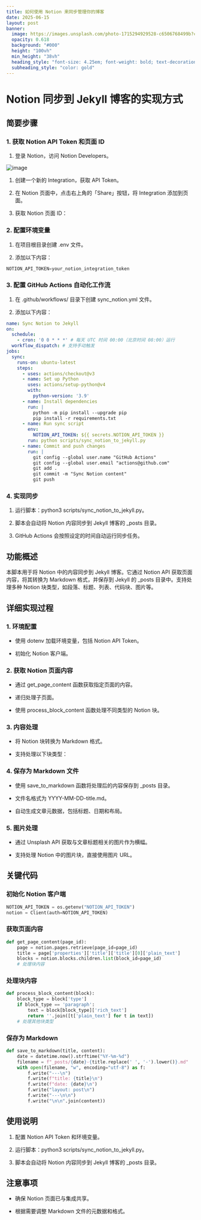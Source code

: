```yaml
---
title: 如何使用 Notion 来同步管理你的博客
date: 2025-06-15
layout: post
banner:
  image: https://images.unsplash.com/photo-1715294929528-c6506768499b?crop=entropy&cs=tinysrgb&fit=max&fm=jpg&ixid=M3w2OTIwMzJ8MHwxfHJhbmRvbXx8fHx8fHx8fDE3NDk5Njg5ODN8&ixlib=rb-4.1.0&q=80&w=1080
  opacity: 0.618
  background: "#000"
  height: "100vh"
  min_height: "38vh"
  heading_style: "font-size: 4.25em; font-weight: bold; text-decoration: underline"
  subheading_style: "color: gold"
---
```


# Notion 同步到 Jekyll 博客的实现方式

## 简要步骤

### 1. 获取 Notion API Token 和页面 ID

1. 登录 Notion，访问 Notion Developers。

![image](https://prod-files-secure.s3.us-west-2.amazonaws.com/a7a0cc5a-89b9-4cda-8686-1fba0ca52f40/d19c1afe-dea5-4312-9333-786b0ba83054/image.png?X-Amz-Algorithm=AWS4-HMAC-SHA256&X-Amz-Content-Sha256=UNSIGNED-PAYLOAD&X-Amz-Credential=ASIAZI2LB4666YGGTQ57%2F20250615%2Fus-west-2%2Fs3%2Faws4_request&X-Amz-Date=20250615T062943Z&X-Amz-Expires=3600&X-Amz-Security-Token=IQoJb3JpZ2luX2VjEFUaCXVzLXdlc3QtMiJIMEYCIQCq7wy%2F7pXvhnAWX%2B4J2F7wFyfMsjG8SGO4lxAV79L2ZwIhAN0S1tYTx3Jgbj8wVSJDiqmmPyDVrIgBDAw5RbQ%2B9P4GKv8DCD4QABoMNjM3NDIzMTgzODA1Igw38VPF53e8Z2wLtJUq3ANcynQDoZWOSiNVxEpYZTTD4TbVyga7Xa3aH72MfgZ86MUECey6w%2BUHPbjCdRYKU9RUhmfkQfM60OCw02gaaVUTtN0czII3O9pz%2FgQVr%2FeL4u4bQ6YJyFSa%2Fr5QiOPBeIVQrpO4slpg%2FTfdT%2BPE0tP1K6kC3GYgW07s3hZf40MVFQUlsNYyYPuiZwI6tFhahEr86FoRbbz49S%2FDD1hWMK3%2FwuYNnFRpwDVqx8O1eVGmChl39yo%2ByHYr%2FpfIrsIfAoVbtl%2F3MKrIpnHpcH1pmq5OicLW81%2BsMwZ266jRajZNyVrmLIrctce6QpKAkclarwQdIT6m6uPF%2BIWMGhRKpHKR1dcnhp79qfbo%2BeUwVqX%2FLa2QfaF8BLM%2BI62tlUVqEcsdKKk1r5fmMu7bnjmz2kf1T7fS8TlHsTOibNVnphKrBolLoZzf3tSfjqh152UKC%2BfiJyjqTFyj4zoA9RK0kNofhvCLsQpM6ctzJboz1jsnxFXbSJoK3Fx32X68n%2BnQdg6RKGbBTYdDic4FWdSD4f0rsJASz4Ho5BL3lOc3aFW1AjDIIn42xIil5HSNLmfrgbhXBX2A8aiTycLrmxGTtW11HloN0eL8V3zi0Vsy3rbO7l4CV8VXOrQohDpy4jCfrLnCBjqkAca9imCSB9LJtHbgs5zHQfG543fEhoV62dZXHWIycGo3V%2FNKDPV2yrEKfoYhfBaw5Q4POzMCnd9ax43NplDh0g2WRxKALU0LTYdb5xa3nD2UiLuZ6RCRLZdjjjw6aaDhWfFlEwZNZwYcK1jvSreY8sZN2ht1R5TOgcM9FBzXUQsrXmZfcOu8PfQ%2BJE775uoiW4YByUPbKJfPHfDqTIgEAzBCdOZ0&X-Amz-Signature=06d8f29d4b1300be5ce0043aba87be24903314f0a2dd608658684f94111f677e&X-Amz-SignedHeaders=host&x-amz-checksum-mode=ENABLED&x-id=GetObject)

1. 创建一个新的 Integration，获取 API Token。

1. 在 Notion 页面中，点击右上角的「Share」按钮，将 Integration 添加到页面。

1. 获取 Notion 页面 ID：


### 2. 配置环境变量

1. 在项目根目录创建 .env 文件。

1. 添加以下内容：

```javascript
NOTION_API_TOKEN=your_notion_integration_token
```

### 3. 配置 GitHub Actions 自动化工作流

1. 在 .github/workflows/ 目录下创建 sync_notion.yml 文件。

1. 添加以下内容：

```yaml
name: Sync Notion to Jekyll
on:
  schedule:
    - cron: '0 0 * * *' # 每天 UTC 时间 00:00（北京时间 08:00）运行
  workflow_dispatch: # 支持手动触发
jobs:
  sync:
    runs-on: ubuntu-latest
    steps:
      - uses: actions/checkout@v3
      - name: Set up Python
        uses: actions/setup-python@v4
        with:
          python-version: '3.9'
      - name: Install dependencies
        run: |
          python -m pip install --upgrade pip
          pip install -r requirements.txt
      - name: Run sync script
        env:
          NOTION_API_TOKEN: ${{ secrets.NOTION_API_TOKEN }}
        run: python scripts/sync_notion_to_jekyll.py
      - name: Commit and push changes
        run: |
          git config --global user.name "GitHub Actions"
          git config --global user.email "actions@github.com"
          git add .
          git commit -m "Sync Notion content"
          git push
```

### 4. 实现同步

1. 运行脚本：python3 scripts/sync_notion_to_jekyll.py。

1. 脚本会自动将 Notion 内容同步到 Jekyll 博客的 _posts 目录。

1. GitHub Actions 会按照设定的时间自动运行同步任务。

## 功能概述

本脚本用于将 Notion 中的内容同步到 Jekyll 博客。它通过 Notion API 获取页面内容，将其转换为 Markdown 格式，并保存到 Jekyll 的 _posts 目录中。支持处理多种 Notion 块类型，如段落、标题、列表、代码块、图片等。

## 详细实现过程

### 1. 环境配置

- 使用 dotenv 加载环境变量，包括 Notion API Token。

- 初始化 Notion 客户端。

### 2. 获取 Notion 页面内容

- 通过 get_page_content 函数获取指定页面的内容。

- 递归处理子页面。

- 使用 process_block_content 函数处理不同类型的 Notion 块。

### 3. 内容处理

- 将 Notion 块转换为 Markdown 格式。

- 支持处理以下块类型：


### 4. 保存为 Markdown 文件

- 使用 save_to_markdown 函数将处理后的内容保存到 _posts 目录。

- 文件名格式为 YYYY-MM-DD-title.md。

- 自动生成文章元数据，包括标题、日期和布局。

### 5. 图片处理

- 通过 Unsplash API 获取与文章标题相关的图片作为横幅。

- 支持处理 Notion 中的图片块，直接使用图片 URL。

## 关键代码

### 初始化 Notion 客户端

```python
NOTION_API_TOKEN = os.getenv("NOTION_API_TOKEN")
notion = Client(auth=NOTION_API_TOKEN)
```

### 获取页面内容

```python
def get_page_content(page_id):
    page = notion.pages.retrieve(page_id=page_id)
    title = page['properties']['title']['title'][0]['plain_text']
    blocks = notion.blocks.children.list(block_id=page_id)
    # 处理块内容
```

### 处理块内容

```python
def process_block_content(block):
    block_type = block['type']
    if block_type == 'paragraph':
        text = block[block_type]['rich_text']
        return ''.join([t['plain_text'] for t in text])
    # 处理其他块类型
```

### 保存为 Markdown

```python
def save_to_markdown(title, content):
    date = datetime.now().strftime("%Y-%m-%d")
    filename = f"_posts/{date}-{title.replace(' ', '-').lower()}.md"
    with open(filename, "w", encoding="utf-8") as f:
        f.write("---\n")
        f.write(f"title: {title}\n")
        f.write(f"date: {date}\n")
        f.write("layout: post\n")
        f.write("---\n\n")
        f.write("\n\n".join(content))
```

## 使用说明

1. 配置 Notion API Token 和环境变量。

1. 运行脚本：python3 scripts/sync_notion_to_jekyll.py。

1. 脚本会自动将 Notion 内容同步到 Jekyll 博客的 _posts 目录。

## 注意事项

- 确保 Notion 页面已与集成共享。

- 根据需要调整 Markdown 文件的元数据和格式。